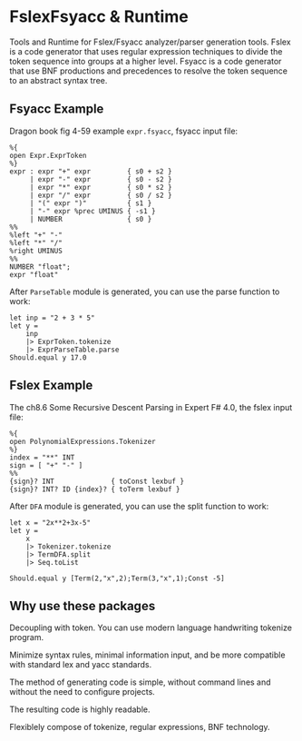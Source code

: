 # FslexFsyacc & Runtime

Tools and Runtime for Fslex/Fsyacc analyzer/parser generation tools. Fslex is a code generator that uses regular expression techniques to divide the token sequence into groups at a higher level. Fsyacc is a code generator that use BNF productions and precedences to resolve the token sequence to an abstract syntax tree.

## Fsyacc Example

Dragon book fig 4-59 example `expr.fsyacc`, fsyacc input file:

```fsyacc
%{
open Expr.ExprToken
%}
expr : expr "+" expr         { s0 + s2 }
     | expr "-" expr         { s0 - s2 }
     | expr "*" expr         { s0 * s2 }
     | expr "/" expr         { s0 / s2 }
     | "(" expr ")"          { s1 }
     | "-" expr %prec UMINUS { -s1 }
     | NUMBER                { s0 }
%%
%left "+" "-"
%left "*" "/"
%right UMINUS
%%
NUMBER "float";
expr "float"
```

After `ParseTable` module is generated, you can use the parse function to work:

```F#
let inp = "2 + 3 * 5"
let y = 
    inp
    |> ExprToken.tokenize
    |> ExprParseTable.parse
Should.equal y 17.0
```

## Fslex Example

The ch8.6 Some Recursive Descent Parsing in Expert F# 4.0, the fslex input file:

```fslex
%{
open PolynomialExpressions.Tokenizer
%}
index = "**" INT
sign = [ "+" "-" ]
%%
{sign}? INT              { toConst lexbuf }
{sign}? INT? ID {index}? { toTerm lexbuf }
```

After `DFA` module is generated, you can use the split function to work:

```F#
let x = "2x**2+3x-5"
let y = 
    x 
    |> Tokenizer.tokenize
    |> TermDFA.split
    |> Seq.toList

Should.equal y [Term(2,"x",2);Term(3,"x",1);Const -5]
```

## Why use these packages

Decoupling with token. You can use modern language handwriting tokenize program.

Minimize syntax rules, minimal information input, and be more compatible with standard lex and yacc standards.

The method of generating code is simple, without command lines and without the need to configure projects.

The resulting code is highly readable.

Flexiblely compose of tokenize, regular expressions, BNF technology.